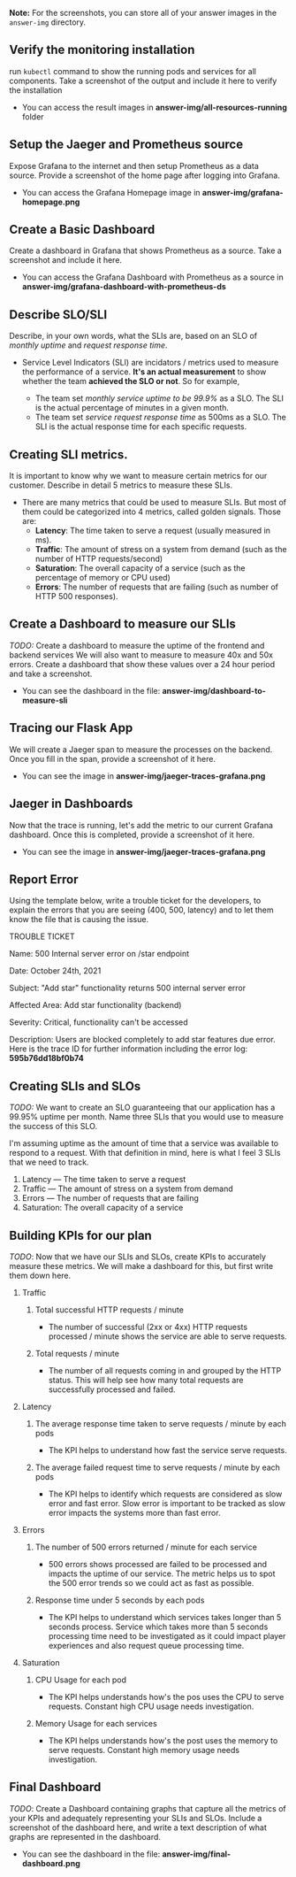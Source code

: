 **Note:** For the screenshots, you can store all of your answer images in the `answer-img` directory.

## Verify the monitoring installation

run `kubectl` command to show the running pods and services for all components. Take a screenshot of the output and include it here to verify the installation

* You can access the result images in **answer-img/all-resources-running** folder

## Setup the Jaeger and Prometheus source
Expose Grafana to the internet and then setup Prometheus as a data source. Provide a screenshot of the home page after logging into Grafana.

* You can access the Grafana Homepage image in **answer-img/grafana-homepage.png**

## Create a Basic Dashboard
Create a dashboard in Grafana that shows Prometheus as a source. Take a screenshot and include it here.

* You can access the Grafana Dashboard with Prometheus as a source in **answer-img/grafana-dashboard-with-prometheus-ds**

## Describe SLO/SLI
Describe, in your own words, what the SLIs are, based on an SLO of *monthly uptime* and *request response time*.

* Service Level Indicators (SLI) are incidators / metrics used to measure the performance of a service. **It's an actual measurement** to show whether the team **achieved the SLO or not**. So for example,
    
    * The team set *monthly service uptime to be 99.9%* as a SLO. The SLI is the actual percentage of minutes in a given month.
    * The team set *service request response time* as 500ms as a SLO. The SLI is the actual response time for each specific requests.

## Creating SLI metrics.
It is important to know why we want to measure certain metrics for our customer. Describe in detail 5 metrics to measure these SLIs.

   * There are many metrics that could be used to measure SLIs. But most of them could be categorized into 4 metrics, called golden signals. Those are:
        * **Latency**: The time taken to serve a request (usually measured in ms).
        * **Traffic**: The amount of stress on a system from demand (such as the number of HTTP requests/second)
        * **Saturation**: The overall capacity of a service (such as the percentage of memory or CPU used)
        * **Errors**: The number of requests that are failing (such as number of HTTP 500 responses).

## Create a Dashboard to measure our SLIs
*TODO:* Create a dashboard to measure the uptime of the frontend and backend services We will also want to measure to measure 40x and 50x errors. Create a dashboard that show these values over a 24 hour period and take a screenshot.

* You can see the dashboard in the file: **answer-img/dashboard-to-measure-sli**

## Tracing our Flask App
We will create a Jaeger span to measure the processes on the backend. Once you fill in the span, provide a screenshot of it here.

* You can see the image in **answer-img/jaeger-traces-grafana.png**

## Jaeger in Dashboards
Now that the trace is running, let's add the metric to our current Grafana dashboard. Once this is completed, provide a screenshot of it here.

* You can see the image in **answer-img/jaeger-traces-grafana.png**

## Report Error
Using the template below, write a trouble ticket for the developers, to explain the errors that you are seeing (400, 500, latency) and to let them know the file that is causing the issue.

TROUBLE TICKET

Name: 500 Internal server error on /star endpoint

Date: October 24th, 2021

Subject: "Add star" functionality returns 500 internal server error

Affected Area: Add star functionality (backend)

Severity: Critical, functionality can't be accessed

Description: Users are blocked completely to add star features due error. Here is the trace ID for further information including the error log: **595b76dd18bf0b74**

## Creating SLIs and SLOs
*TODO:* We want to create an SLO guaranteeing that our application has a 99.95% uptime per month. Name three SLIs that you would use to measure the success of this SLO.

I'm assuming uptime as the amount of time that a service was available to respond to a request. With that definition in mind, here is what I feel 3 SLIs that we need to track.

1. Latency — The time taken to serve a request
2. Traffic — The amount of stress on a system from demand
3. Errors — The number of requests that are failing
4. Saturation: The overall capacity of a service

## Building KPIs for our plan
*TODO*: Now that we have our SLIs and SLOs, create KPIs to accurately measure these metrics. We will make a dashboard for this, but first write them down here.

1. Traffic
    
    1. Total successful HTTP requests / minute
        
        * The number of successful (2xx or 4xx) HTTP requests processed / minute shows the service are able to serve requests.
    
    1. Total requests / minute

        * The number of all requests coming in and grouped by the HTTP status. This will help see how many total requests are successfully processed and failed.

1. Latency

    1. The average response time taken to serve requests / minute by each pods
        
        * The KPI helps to understand how fast the service serve requests.

    1. The average failed request time to serve requests / minute by each pods

        * The KPI helps to identify which requests are considered as slow error and fast error. Slow error is important to be tracked as slow error impacts the systems more than fast error.

1. Errors

    1. The number of 500 errors returned / minute for each service

        * 500 errors shows processed are failed to be processed and impacts the uptime of our service. The metric helps us to spot the 500 error trends so we could act as fast as possible.
    
    1. Response time under 5 seconds by each pods

        * The KPI helps to understand which services takes longer than 5 seconds process. Service which takes more than 5 seconds processing time need to be investigated as it could impact player experiences and also request queue processing time.

1.  Saturation

    1. CPU Usage for each pod
        
        * The KPI helps understands how's the pos uses the CPU to serve requests. Constant high CPU usage needs investigation.

    2. Memory Usage for each services

        * The KPI helps understands how's the post uses the memory to serve requests. Constant high memory usage needs investigation.

## Final Dashboard
*TODO*: Create a Dashboard containing graphs that capture all the metrics of your KPIs and adequately representing your SLIs and SLOs. Include a screenshot of the dashboard here, and write a text description of what graphs are represented in the dashboard.

* You can see the dashboard in the file: **answer-img/final-dashboard.png**
